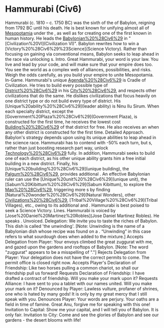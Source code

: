 # Hammurabi (Civ6)

Hammurabi (c. 1810 – c. 1750 BC) was the sixth of the of Babylon, reigning from 1792 BC until his death. He is best known for unifying almost all of [Mesopotamia](Mesopotamia) under the , as well as for creating one of the first known in human history. He leads the [Babylonian%20%28Civ6%29](Babylonians) in "[Civilization%20VI](Civilization VI)".
Babylon rewrites how to win a [Victory%20%28Civ6%29%23Science](Science Victory). Rather than focusing on gaining via conventional means, Babylon seeks to leap ahead in the race via unlocking s.
Intro.
 Great Hammurabi, your word is your law. You live and lead by your code, and will make sure that your empire does too. You see the world as a complex web of alliances, possibilities, and risks. Weigh the odds carefully, as you build your empire to unite Mesopotamia.
In-Game.
Hammurabi's unique [Agenda%20%28Civ6%29](agenda) is Cradle of Civilization. He tries to build every possible type of [District%20%28Civ6%29](district) in his [City%20%28Civ6%29](cities), and respects other civilizations that do the same. He dislikes civilizations that focus heavily on one district type or do not build every type of district.
His [Unique%20ability%20%28Civ6%29](leader ability) is Ninu Ilu Sirum. When each specialty district, except the [Government%20Plaza%20%28Civ6%29](Government Plaza), is constructed for the first time, he receives the lowest cost [Building%20%28Civ6%29](building) of that district for free. He also receives an when any other district is constructed for the first time.
Detailed Approach.
Babylon's strategy depends upon using its unique abilities to leap ahead in the science race. Hammurabi has to contend with -50% each turn, but s, rather than just boosting research part way, unlock [Technology%20%28Civ6%29](technologies) fully. In addition, Hammurabi seeks to build one of each district, as his other unique ability grants him a free initial building in a new district. Finally, his [Unique%20building%20%28Civ6%29](unique building), the [Palgum%20%28Civ6%29](Palgum), provides additional . An effective Babylonian ruler can use the [Unique%20unit%20%28Civ6%29](unique unit), the [Sabum%20Kibittum%20%28Civ6%29](Sabum Kibittum), to explore the [Map%20%28Civ6%29](map), triggering more s by finding [Natural%20wonder%20%28Civ6%29](Natural Wonders), other [Civilizations%20%28Civ6%29](civilizations), [Tribal%20Village%20%28Civ6%29](Tribal Villages), etc., owing to its additional and . Hammurabi is best poised to seek a Science Victory.
Lines.
Hammurabi is voiced by [Jose%20Daniel%20Martinez%20Robles](Jose Daniel Martinez Robles). He speaks .
Unvoiced.
Delegation: We invite you to taste the riches of Babylon. This dish is called 'the unwinding'.
[Note: Unwinding is the name of a Babylonian dish whose recipe was found on a . “Unwinding” in this case refers to what sourdough does when added to the mixture.]
Accepts Delegation from Player: Your envoys climbed the great zuggurat with me, and gazed upon the gardens and rooftops of Babylon.
[Note: The word "zuggurat" appears to be a misspelling of "."]
Rejects Delegation from Player: Your delegation does not have the correct permits to come. The permit office is closed right now.
Accepts Player's Declaration of Friendship: Like two horses pulling a common chariot, so shall our friendship pull us forward!
Requests Declaration of Friendship: I have drafted a contract of friendship. Will you make your mark upon it?
Requests Alliance: I have sent to you a tablet with our names united. Will you make your mark on it?
Denounced by Player: Lawless vulture, profaner of shrines, one who is hated by many gods! It is only by my great mercy that I still speak with you.
Denounces Player: Your words are perjury. Your oaths are a field in time of famine. Great Anu, forgive me for speaking with this one!
Invitation to Capital: Show me your capital, and I will tell you of Babylon. It is only fair.
Invitation to City: Come and see the glories of Babylon and see our gardens - the desert blooms with life!